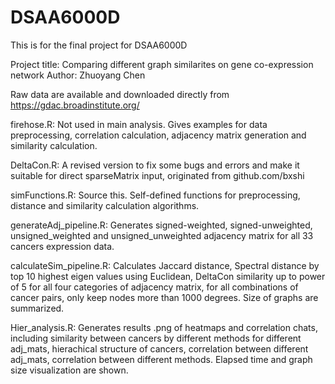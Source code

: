 # DSAA6000D
This is for the final project for DSAA6000D

Project title: Comparing different graph similarites on gene co-expression network
Author: Zhuoyang Chen

Raw data are available and downloaded directly from https://gdac.broadinstitute.org/

firehose.R: Not used in main analysis. Gives examples for data preprocessing, correlation calculation, adjacency matrix generation and similarity calculation.

DeltaCon.R: A revised version to fix some bugs and errors and make it suitable for direct sparseMatrix input, originated from github.com/bxshi

simFunctions.R: Source this. Self-defined functions for preprocessing, distance and similarity calculation algorithms.

generateAdj_pipeline.R: Generates signed-weighted, signed-unweighted, unsigned_weighted and unsigned_unweighted adjacency matrix for all 33 cancers expression data.

calculateSim_pipeline.R: Calculates Jaccard distance, Spectral distance by top 10 highest eigen values using Euclidean, DeltaCon similarity up to power of 5 for all four categories of adjacency matrix, for all combinations of cancer pairs, only keep nodes more than 1000 degrees. Size of graphs are summarized.

Hier_analysis.R: Generates results .png of heatmaps and correlation chats, including similarity between cancers by different methods for different adj_mats, hierachical structure of cancers, correlation between different adj_mats, correlation between different methods. Elapsed time and graph size visualization are shown.
